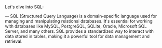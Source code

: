 Let's dive into SQL:

-- SQL (Structured Query Language) is a domain-specific language used for managing and manipulating relational databases. It's essential for working with databases like MySQL, PostgreSQL, SQLite, Oracle, Microsoft SQL Server, and many others. SQL provides a standardized way to interact with data stored in tables, making it a powerful tool for data management and retrieval.